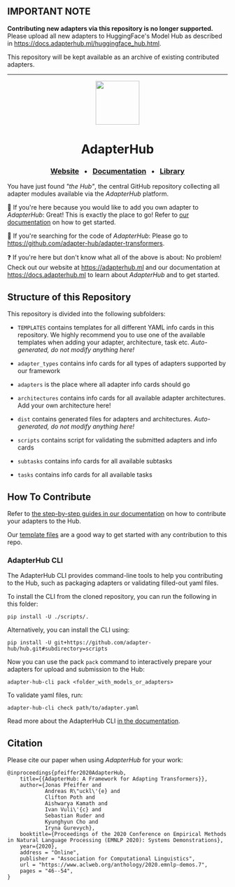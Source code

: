 ## IMPORTANT NOTE

**Contributing new adapters via this repository is no longer supported.**
Please upload all new adapters to HuggingFace's Model Hub as described in https://docs.adapterhub.ml/huggingface_hub.html.

This repository will be kept available as an archive of existing contributed adapters.

---

<p align="center">
    <img src="resources/adapter-bert.png" width="100"/>
</p>
<h1 align="center">AdapterHub</h1>
<h3 align="center">
    <a href="https://adapterhub.ml">Website</a>
    &nbsp; • &nbsp;
    <a href="https://docs.adapterhub.ml">Documentation</a>
    &nbsp; • &nbsp;
    <a href="https://github.com/adapter-hub/adapter-transformers">Library</a>
</h3>

You have just found _"the Hub"_, the central GitHub repository collecting all adapter modules available via the _AdapterHub_ platform.

📍 If you're here because you would like to add you own adapter to _AdapterHub_: Great! This is exactly the place to go! Refer to [our documentation](https://docs.adapterhub.ml/contributing.html) on how to get started.

🔎 If you're searching for the code of _AdapterHub_: Please go to https://github.com/adapter-hub/adapter-transformers.

❓ If you're here but don't know what all of the above is about: No problem! Check out our website at https://adapterhub.ml and our documentation at https://docs.adapterhub.ml to learn about _AdapterHub_ and to get started.

## Structure of this Repository

This repository is divided into the following subfolders:

- `TEMPLATES` contains templates for all different YAML info cards in this repository. We highly recommend you to use one of the available templates when adding your adapter, architecture, task etc. _Auto-generated, do not modify anything here!_

- `adapter_types` contains info cards for all types of adapters supported by our framework

- `adapters` is the place where all adapter info cards should go

- `architectures` contains info cards for all available adapter architectures. Add your own architecture here!

- `dist` contains generated files for adapters and architectures. _Auto-generated, do not modify anything here!_

- `scripts` contains script for validating the submitted adapters and info cards

- `subtasks` contains info cards for all available subtasks

- `tasks` contains info cards for all available tasks

## How To Contribute

Refer to [the step-by-step guides in our documentation](https://docs-legacy.adapterhub.ml/hub_contributing.html) on how to contribute your adapters to the Hub.

Our [template files](https://github.com/Adapter-Hub/Hub/tree/master/TEMPLATES) are a good way to get started with any contribution to this repo.

### AdapterHub CLI

The AdapterHub CLI provides command-line tools to help you contributing to the Hub, such as packaging adapters or validating filled-out yaml files.

To install the CLI from the cloned repository, you can run the following in this folder:
```
pip install -U ./scripts/.
```
Alternatively, you can install the CLI using:
```
pip install -U git+https://github.com/adapter-hub/hub.git#subdirectory=scripts
```

Now you can use the pack `pack` command to interactively prepare your adapters for upload and submission to the Hub:
```
adapter-hub-cli pack <folder_with_models_or_adapters>
```

To validate yaml files, run:
```
adapter-hub-cli check path/to/adapter.yaml
```

Read more about the AdapterHub CLI [in the documentation](https://docs-legacy.adapterhub.ml/hub_contributing.html).


## Citation

Please cite our paper when using _AdapterHub_ for your work:

```
@inproceedings{pfeiffer2020AdapterHub,
    title={{AdapterHub: A Framework for Adapting Transformers}},
    author={Jonas Pfeiffer and
            Andreas R\"uckl\'{e} and
            Clifton Poth and
            Aishwarya Kamath and
            Ivan Vuli\'{c} and
            Sebastian Ruder and
            Kyunghyun Cho and
            Iryna Gurevych},
    booktitle={Proceedings of the 2020 Conference on Empirical Methods in Natural Language Processing (EMNLP 2020): Systems Demonstrations},
    year={2020},
    address = "Online",
    publisher = "Association for Computational Linguistics",
    url = "https://www.aclweb.org/anthology/2020.emnlp-demos.7",
    pages = "46--54",
}
```

